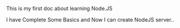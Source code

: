 This is my first doc about learning Node.JS

I have Complete Some Basics and Now I can create NodeJS server..
